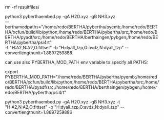 rm -rf resultfiles/ 

python3 pyberthaembed.py -gA H2O.xyz -gB NH3.xyz  \
  --berthamodpaths="/home/redo/BERTHA/pybertha/pyemb;/home/redo/BERTHA/xcfun/build/lib/python;/home/redo/BERTHA/pybertha/src;/home/redo/BERTHA/pyadf/src;/home/redo/BERTHA/berthaingen/pybgen;/home/redo/BERTHA/pybertha/psi4rt" \
  -t "H:A2,N:A2,O:fittset" -b "H:dyall_tzp,O:avdz,N:dyall_tzp" --convertlengthunit=1.8897259886

can use also PYBERTHA_MOD_PATH env variable to specify all PATHS:

export PYBERTHA_MOD_PATH="/home/redo/BERTHA/pybertha/pyemb;/home/redo/BERTHA/xcfun/build/lib/python;/home/redo/BERTHA/pybertha/src;/home/redo/BERTHA/pyadf/src;/home/redo/BERTHA/berthaingen/pybgen;/home/redo/BERTHA/pybertha/psi4rt"

python3 pyberthaembed.py -gA H2O.xyz -gB NH3.xyz -t "H:A2,N:A2,O:fittset" -b "H:dyall_tzp,O:avdz,N:dyall_tzp" --convertlengthunit=1.8897259886

